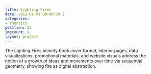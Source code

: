 ```yaml
---
title: Lighting Fires
date: 2012-01-01 00:00:00 Z
categories:
- Identity
position: 23
imgcount: 5
layout: project
---
```


The Lighting Fires identity book cover format, interior pages, data visualizations, promotional materials, and website visuals address the notion of a growth of ideas and movements over time via sequential geometry, showing fire as digital abstraction.
